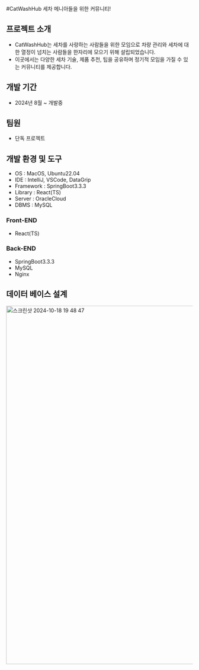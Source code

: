 #CatWashHub 세차 메니아들을 위한 커뮤니티!

## 프로젝트 소개
- CatWashHub는 세차를 사랑하는 사람들을 위한 모임으로 차량 관리와 세차에 대한 열정이 넘치는 사람들을 한자리에 모으기 위해 설립되었습니다.
- 이곳에서는 다양한 세차 기술, 제품 추천, 팁을 공유하며 정기적 모임을 가질 수 있는 커뮤니티를 제공합니다.

## 개발 기간
- 2024년 8월 ~ 개발중

## 팀원
- 단독 프로젝트

## 개발 환경 및 도구
- OS : MacOS, Ubuntu22.04
- IDE : IntelliJ, VSCode, DataGrip
- Framework : SpringBoot3.3.3
- Library : React(TS)
- Server : OracleCloud
- DBMS : MySQL

### Front-END
- React(TS)
### Back-END
- SpringBoot3.3.3
- MySQL
- Nginx


## 데이터 베이스 설계

<img width="968" alt="스크린샷 2024-10-18 19 48 47" src="https://github.com/user-attachments/assets/a9208ba6-a791-4fc7-b3fd-e9ce70d3edad">
